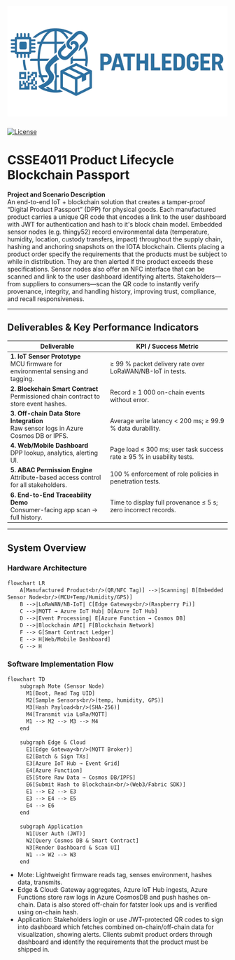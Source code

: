 <h1 align="center">
  <img src="https://github.com/liammulhern/CSSE4011/blob/task_supplychain_dashboard/docs/images/PathLedger-300-600.png" alt="PathLedger">
</h1>

[![License](https://img.shields.io/badge/License-GPL%203.0-blue.svg)](https://opensource.org/licenses/Apache-2.0)


# CSSE4011 Product Lifecycle Blockchain Passport

**Project and Scenario Description**  
An end-to-end IoT + blockchain solution that creates a tamper-proof “Digital Product Passport” (DPP) for physical goods. Each manufactured product carries a unique QR code that encodes a link to the user dashboard with JWT for authentication and hash to it's block chain model. Embedded sensor nodes (e.g. thingy52) record environmental data (temperature, humidity, location, custody transfers, impact) throughout the supply chain, hashing and anchoring snapshots on the IOTA blockchain. Clients placing a product order specify the requirements that the products must be subject to while in distribution. They are then alerted if the product exceeds these specifications. Sensor nodes also offer an NFC interface that can be scanned and link to the user dashboard identifying alterts. Stakeholders—from suppliers to consumers—scan the QR code to instantly verify provenance, integrity, and handling history, improving trust, compliance, and recall responsiveness.

---

## Deliverables & Key Performance Indicators

| Deliverable                                               | KPI / Success Metric                                         |
|-----------------------------------------------------------|--------------------------------------------------------------|
| **1. IoT Sensor Prototype**<br>MCU firmware for environmental sensing and tagging.  | ≥ 99 % packet delivery rate over LoRaWAN/NB-IoT in tests.     |
| **2. Blockchain Smart Contract**<br>Permissioned chain contract to store event hashes. | Record ≥ 1 000 on-chain events without error.                 |
| **3. Off-chain Data Store Integration**<br>Raw sensor logs in Azure Cosmos DB or IPFS. | Average write latency < 200 ms; ≥ 99.9 % data durability.     |
| **4. Web/Mobile Dashboard**<br>DPP lookup, analytics, alerting UI.                   | Page load ≤ 300 ms; user task success rate ≥ 95 % in usability tests. |
| **5. ABAC Permission Engine**<br>Attribute-based access control for all stakeholders. | 100 % enforcement of role policies in penetration tests.     |
| **6. End-to-End Traceability Demo**<br>Consumer-facing app scan → full history.     | Time to display full provenance ≤ 5 s; zero incorrect records.|

---

## System Overview

### Hardware Architecture

```mermaid
flowchart LR
    A[Manufactured Product<br/>(QR/NFC Tag)] -->|Scanning| B[Embedded Sensor Node<br/>(MCU+Temp/Humidity/GPS)]
    B -->|LoRaWAN/NB-IoT| C[Edge Gateway<br/>(Raspberry Pi)]
    C -->|MQTT → Azure IoT Hub| D[Azure IoT Hub]
    D -->|Event Processing| E[Azure Function → Cosmos DB]
    D -->|Blockchain API| F[Blockchain Network]
    F --> G[Smart Contract Ledger]
    E --> H[Web/Mobile Dashboard]
    G --> H
```

### Software Implementation Flow

```mermaid
flowchart TD
    subgraph Mote (Sensor Node)
      M1[Boot, Read Tag UID]
      M2[Sample Sensors<br/>(temp, humidity, GPS)]
      M3[Hash Payload<br/>(SHA-256)]
      M4[Transmit via LoRa/MQTT]
      M1 --> M2 --> M3 --> M4
    end

    subgraph Edge & Cloud
      E1[Edge Gateway<br/>(MQTT Broker)]
      E2[Batch & Sign TXs]
      E3[Azure IoT Hub → Event Grid]
      E4[Azure Function]
      E5[Store Raw Data → Cosmos DB/IPFS]
      E6[Submit Hash to Blockchain<br/>(Web3/Fabric SDK)]
      E1 --> E2 --> E3
      E3 --> E4 --> E5
      E4 --> E6
    end

    subgraph Application
      W1[User Auth (JWT)]
      W2[Query Cosmos DB & Smart Contract]
      W3[Render Dashboard & Scan UI]
      W1 --> W2 --> W3
    end
```

- Mote: Lightweight firmware reads tag, senses environment, hashes data, transmits.
- Edge & Cloud: Gateway aggregates, Azure IoT Hub ingests, Azure Functions store raw logs in Azure CosmosDB and push hashes on-chain. Data is also stored off-chain for fatster look ups and is verified using on-chain hash.
- Application: Stakeholders login or use JWT-protected QR codes to sign into dashboard which fetches combined on-chain/off-chain data for visualization, showing alerts. Clients submit product orders through dashboard and identify the requirements that the product must be shipped in.

